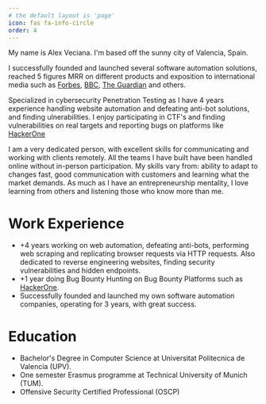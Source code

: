 ```yaml
---
# the default layout is 'page'
icon: fas fa-info-circle
order: 4
---
```


My name is Alex Veciana. I'm based off the sunny city of Valencia, Spain.

I successfully founded and launched several software automation solutions, reached 5 figures MRR on different products and exposition to international media such as [Forbes](https://www.forbes.com/uk/advisor/personal-finance/2021/01/21/playstation-5-calls-for-action-on-scalper-bots/), [BBC](https://www.bbc.co.uk/news/technology-55740291), [The Guardian](https://www.theguardian.com/money/2021/jan/22/scalper-bots-uk-xbox-series-x-playstation-5) and others.

Specialized in cybersecurity Penetration Testing as I have 4 years experience handling website automation and defeating anti-bot solutions, and finding ulnerabilities. I enjoy participating in CTF's and finding vulnerabilities on real targets and reporting bugs on platforms like [HackerOne](https://hackerone.com/alexvec)

I am a very dedicated person, with excellent skills for communicating and working with clients remotely. All the teams I have built have been handled online without in-person participation. My skills vary from: ability to adapt to changes fast, good communication with customers and learning what the market demands. As much as I have an entrepreneurship mentality, I love learning from others and listening those who know more than me.

# Work Experience

- +4 years working on web automation, defeating anti-bots, performing web scraping and replicating browser requests via HTTP requests. Also dedicated to reverse engineering websites, finding security vulnerabilities and hidden endpoints.
- +1 year doing Bug Bounty Hunting on Bug Bounty Platforms such as [HackerOne](https://hackerone.com/alexvec).
- Successfully founded and launched my own software automation companies, operating for 3 years, with great success.

# Education

- Bachelor's Degree in Computer Science at Universitat Politecnica de Valencia (UPV). 
- One semester Erasmus programme at Technical University of Munich (TUM).
- Offensive Security Certified Professional (OSCP)

